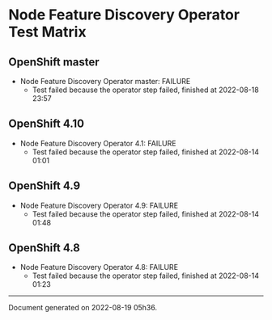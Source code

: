 
Node Feature Discovery Operator Test Matrix
===========================================

OpenShift master
----------------



* Node Feature Discovery Operator master: FAILURE
  - Test failed because the operator step failed, finished at 2022-08-18 23:57






OpenShift 4.10
--------------



* Node Feature Discovery Operator 4.1: FAILURE
  - Test failed because the operator step failed, finished at 2022-08-14 01:01






OpenShift 4.9
-------------



* Node Feature Discovery Operator 4.9: FAILURE
  - Test failed because the operator step failed, finished at 2022-08-14 01:48






OpenShift 4.8
-------------



* Node Feature Discovery Operator 4.8: FAILURE
  - Test failed because the operator step failed, finished at 2022-08-14 01:23






---
Document generated on 2022-08-19 05h36.
